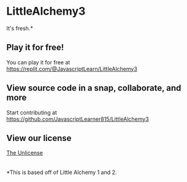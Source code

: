 # LittleAlchemy3
It's fresh.*
## Play it for free!
You can play it for free at https://replit.com/@JavascriptLearn/LittleAlchemy3
## View source code in a snap, collaborate, and more
Start contributing at https://github.com/JavascriptLearner815/LittleAlchemy3
## View our license
[The Unlicense](https://github.com/JavascriptLearner815/LittleAlchemy3/blob/master/LICENSE)
<br/>
<br/>
<br/>
*This is based off of Little Alchemy 1 and 2.
